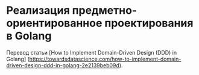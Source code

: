 # Реализация предметно-ориентированное проектирования в Golang

Перевод статьи [How to Implement Domain-Driven Design (DDD) in Golang]
(https://towardsdatascience.com/how-to-implement-domain-driven-design-ddd-in-golang-2e2139beb09d).